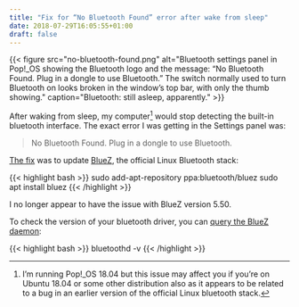 ```yaml
---
title: "Fix for “No Bluetooth Found” error after wake from sleep"
date: 2018-07-29T16:05:55+01:00
draft: false
---
```


{{< figure src="no-bluetooth-found.png" alt="Bluetooth settings panel in Pop!_OS showing the Bluetooth logo and the message: “No Bluetooth Found. Plug in a dongle to use Bluetooth.” The switch normally used to turn Bluetooth on looks broken in the window’s top bar, with only the thumb showing." caption="Bluetooth: still asleep, apparently." >}}

After waking from sleep, my computer[^1] would stop detecting the built-in bluetooth interface. The exact error I was getting in the Settings panel was:

> No Bluetooth Found. Plug in a dongle to use Bluetooth.

[The fix](https://askubuntu.com/a/1037065) was to update [BlueZ](http://www.bluez.org/), the official Linux Bluetooth stack:

{{< highlight bash >}}
sudo add-apt-repository ppa:bluetooth/bluez
sudo apt install bluez
{{< /highlight >}}

I no longer appear to have the issue with BlueZ version 5.50.

To check the version of your bluetooth driver, you can [query the BlueZ daemon](https://askubuntu.com/a/446466):

{{< highlight bash >}}
bluetoothd -v
{{< /highlight >}}

[^1]: I’m running Pop!_OS 18.04 but this issue may affect you if you’re on Ubuntu 18.04 or some other distribution also as it appears to be related to a bug in an earlier version of the official Linux bluetooth stack.